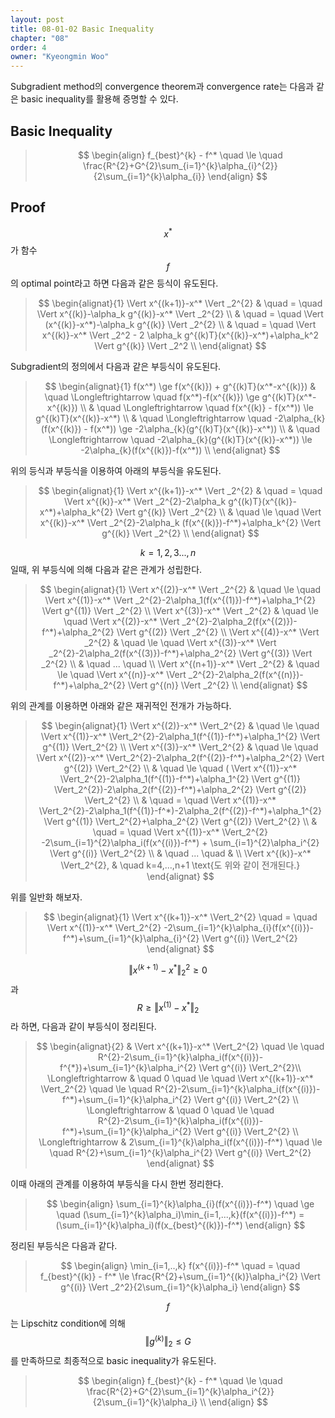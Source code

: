 ```yaml
---
layout: post
title: 08-01-02 Basic Inequality
chapter: "08"
order: 4
owner: "Kyeongmin Woo"
---
```


Subgradient method의 convergence theorem과 convergence rate는 다음과 같은 basic inequality를 활용해 증명할 수 있다.

## Basic Inequality

>$$
\begin{align}
f_{best}^{k} - f^* \quad \le \quad \frac{R^{2}+G^{2}\sum_{i=1}^{k}\alpha_{i}^{2}}{2\sum_{i=1}^{k}\alpha_{i}} 
\end{align}
$$

## Proof
$$x^*$$가 함수 $$f$$의 optimal point라고 하면 다음과 같은 등식이 유도된다. 

>$$
\begin{alignat}{1}
 \Vert x^{(k+1)}-x^* \Vert _2^{2} & \quad = \quad  \Vert x^{(k)}-\alpha_k g^{(k)}-x^* \Vert _2^{2}  \\
                                   & \quad = \quad  \Vert (x^{(k)}-x^*)-\alpha_k g^{(k)} \Vert _2^{2}  \\
                                   & \quad = \quad  \Vert x^{(k)}-x^* \Vert _2^2 - 2 \alpha_k g^{(k)T}(x^{(k)}-x^*)+\alpha_k^2 \Vert g^{(k)} \Vert _2^2 \\
\end{alignat} $$

Subgradient의 정의에서 다음과 같은 부등식이 유도된다. 

>$$
\begin{alignat}{1}
f(x^*) \ge f(x^{(k)}) + g^{(k)T}(x^*-x^{(k)}) & \quad \Longleftrightarrow \quad f(x^*)-f(x^{(k)}) \ge  g^{(k)T}(x^*-x^{(k)}) \\
                     & \quad  \Longleftrightarrow \quad f(x^{(k)} - f(x^*)) \le  g^{(k)T}(x^{(k)}-x^*) \\
                     & \quad \Longleftrightarrow \quad -2\alpha_{k}(f(x^{(k)}) - f(x^*)) \ge  -2\alpha_{k}(g^{(k)T}(x^{(k)}-x^*)) \\
                     & \quad \Longleftrightarrow \quad -2\alpha_{k}(g^{(k)T}(x^{(k)}-x^*)) \le -2\alpha_{k}(f(x^{(k)})-f(x^*)) \\
\end{alignat} $$

위의 등식과 부등식을 이용하여 아래의 부등식을 유도된다. 

>$$
\begin{alignat}{1}
 \Vert x^{(k+1)}-x^* \Vert _2^{2}  & \quad = \quad  \Vert x^{(k)}-x^* \Vert _2^{2}-2\alpha_k g^{(k)T}(x^{(k)}-x^*)+\alpha_k^{2} \Vert g^{(k)} \Vert _2^{2} \\
                    & \quad \le \quad  \Vert x^{(k)}-x^* \Vert _2^{2}-2\alpha_k (f(x^{(k)})-f^*)+\alpha_k^{2} \Vert g^{(k)} \Vert _2^{2} \\
\end{alignat} $$

$$k=1,2,3...,n$$일때, 위 부등식에 의해 다음과 같은 관계가 성립한다. 

>$$
\begin{alignat}{1}
 \Vert x^{(2)}-x^* \Vert _2^{2} & \quad \le \quad  \Vert x^{(1)}-x^* \Vert _2^{2}-2\alpha_1(f(x^{(1)})-f^*)+\alpha_1^{2} \Vert g^{(1)} \Vert _2^{2} \\
 \Vert x^{(3)}-x^* \Vert _2^{2} & \quad \le \quad  \Vert x^{(2)}-x^* \Vert _2^{2}-2\alpha_2(f(x^{(2)})-f^*)+\alpha_2^{2} \Vert g^{(2)} \Vert _2^{2} \\
 \Vert x^{(4)}-x^* \Vert _2^{2} & \quad \le \quad  \Vert x^{(3)}-x^* \Vert _2^{2}-2\alpha_2(f(x^{(3)})-f^*)+\alpha_2^{2} \Vert g^{(3)} \Vert _2^{2} \\
& \quad ... \quad \\
 \Vert x^{(n+1)}-x^* \Vert _2^{2} & \quad \le \quad  \Vert x^{(n)}-x^* \Vert _2^{2}-2\alpha_2(f(x^{(n)})-f^*)+\alpha_2^{2} \Vert g^{(n)} \Vert _2^{2} \\
\end{alignat} $$

위의 관계를 이용하면 아래와 같은 재귀적인 전개가 가능하다. 

>$$
\begin{alignat}{1}
 \Vert x^{(2)}-x^* \Vert_2^{2} & \quad \le \quad  \Vert x^{(1)}-x^* \Vert_2^{2}-2\alpha_1(f^{(1)}-f^*)+\alpha_1^{2} \Vert g^{(1)} \Vert_2^{2} \\
 \Vert x^{(3)}-x^* \Vert_2^{2} & \quad \le \quad  \Vert x^{(2)}-x^* \Vert_2^{2}-2\alpha_2(f^{(2)}-f^*)+\alpha_2^{2} \Vert g^{(2)} \Vert_2^{2} \\
& \quad \le \quad ( \Vert x^{(1)}-x^* \Vert_2^{2}-2\alpha_1(f^{(1)}-f^*)+\alpha_1^{2} \Vert g^{(1)} \Vert_2^{2})-2\alpha_2(f^{(2)}-f^*)+\alpha_2^{2} \Vert g^{(2)} \Vert_2^{2} \\
& \quad = \quad  \Vert x^{(1)}-x^* \Vert_2^{2}-2\alpha_1(f^{(1)}-f^*)-2\alpha_2(f^{(2)}-f^*)+\alpha_1^{2} \Vert g^{(1)} \Vert_2^{2}+\alpha_2^{2} \Vert g^{(2)} \Vert_2^{2} \\
& \quad = \quad  \Vert x^{(1)}-x^* \Vert_2^{2} -2\sum_{i=1}^{2}\alpha_i(f(x^{(i)})-f^*) + \sum_{i=1}^{2}\alpha_i^{2} \Vert g^{(i)} \Vert_2^{2} \\
& \quad ... \quad & \\
 \Vert x^{(k)}-x^* \Vert_2^{2}, & \quad k=4,...,n+1 \text{도 위와 같이 전개된다.}
\end{alignat} 
$$

위를 일반화 해보자.

>$$
\begin{alignat}{1}
 \Vert x^{(k+1)}-x^* \Vert_2^{2} \quad = \quad  \Vert x^{(1)}-x^* \Vert_2^{2} -2\sum_{i=1}^{k}\alpha_{i}(f(x^{(i)})-f^*)+\sum_{i=1}^{k}\alpha_{i}^{2} \Vert g^{(i)} \Vert_2^{2}
\end{alignat} $$

$$ \Vert x^{(k+1)}-x^* \Vert _2^{2} \ge 0$$과 $$R \ge  \Vert x^{(1)}-x^* \Vert _2$$라 하면, 다음과 같이 부등식이 정리된다. 

>$$
\begin{alignat}{2}
&  \Vert x^{(k+1)}-x^* \Vert_2^{2} \quad \le \quad R^{2}-2\sum_{i=1}^{k}\alpha_i(f(x^{(i)})- f^{*})+\sum_{i=1}^{k}\alpha_i^{2} \Vert g^{(i)} \Vert_2^{2}\\
\Longleftrightarrow & \quad 0 \quad \le \quad  \Vert x^{(k+1)}-x^* \Vert_2^{2} \quad \le \quad  R^{2}-2\sum_{i=1}^{k}\alpha_i(f(x^{(i)})-f^*)+\sum_{i=1}^{k}\alpha_i^{2} \Vert g^{(i)} \Vert_2^{2} \\
\Longleftrightarrow & \quad 0 \quad \le \quad R^{2}-2\sum_{i=1}^{k}\alpha_i(f(x^{(i)})-f^*)+\sum_{i=1}^{k}\alpha_i^{2} \Vert g^{(i)} \Vert_2^{2} \\
 \Longleftrightarrow & 2\sum_{i=1}^{k}\alpha_i(f(x^{(i)})-f^*) \quad \le \quad R^{2}+\sum_{i=1}^{k}\alpha_i^{2} \Vert g^{(i)} \Vert_2^{2}
\end{alignat} $$

이때 아래의 관계를 이용하여 부등식을 다시 한번 정리한다. 

>$$
\begin{align}
\sum_{i=1}^{k}\alpha_{i}(f(x^{(i)})-f^*)  \quad \ge \quad (\sum_{i=1}^{k}\alpha_i)\min_{i=1,...,k}(f(x^{(i)})-f^*) = (\sum_{i=1}^{k}\alpha_i)(f(x_{best}^{(k)})-f^*)
\end{align}
$$

정리된 부등식은 다음과 같다. 

>$$
\begin{align}
\min_{i=1,..,k} f(x^{(i)})-f^* \quad = \quad f_{best}^{(k)} - f^* \le \frac{R^{2}+\sum_{i=1}^{(k)}\alpha_i^{2} \Vert g^{(i)} \Vert _2^2}{2\sum_{i=1}^{k}\alpha_i} 
\end{align}
$$

$$f$$는 Lipschitz condition에 의해 $$ \Vert g^{(k)} \Vert_2 \le G$$를 만족하므로 최종적으로 basic inequality가 유도된다. 

>$$
\begin{align}
f_{best}^{k} - f^* \quad \le \quad \frac{R^{2}+G^{2}\sum_{i=1}^{k}\alpha_i^{2}}{2\sum_{i=1}^{k}\alpha_i} \\
\end{align}
$$
